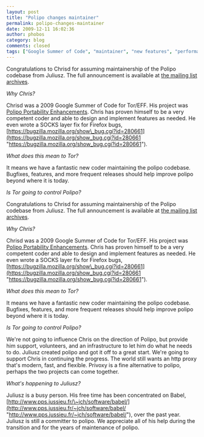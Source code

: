 ```yaml
---
layout: post
title: "Polipo changes maintainer"
permalink: polipo-changes-maintainer
date: 2009-12-11 16:02:36
author: phobos
category: blog
comments: closed
tags: ["Google Summer of Code", "maintainer", "new features", "performance", "polipo", "volunteer"]
---
```


Congratulations to Chrisd for assuming maintainership of the Polipo codebase from Juliusz. The full announcement is available at [the mailing list archives](http://sourceforge.net/mailarchive/forum.php?thread_name=87d42l7fka.fsf%40trurl.pps.jussieu.fr&forum_name=polipo-users).

*Why Chris?*

Chrisd was a 2009 Google Summer of Code for Tor/EFF. His project was [Polipo Portability Enhancements](https://blog.torproject.org/blog/polipo-portability-enhancements-summary). Chris has proven himself to be a very competent coder and able to design and implement features as needed. He even wrote a SOCKS layer fix for Firefox bugs, [https://bugzilla.mozilla.org/show\_bug.cgi?id=280661](https://bugzilla.mozilla.org/show_bug.cgi?id=280661 "https://bugzilla.mozilla.org/show_bug.cgi?id=280661").

*What does this mean to Tor?*

It means we have a fantastic new coder maintaining the polipo codebase. Bugfixes, features, and more frequent releases should help improve polipo beyond where it is today.

*Is Tor going to control Polipo?*

<!-- more -->

Congratulations to Chrisd for assuming maintainership of the Polipo codebase from Juliusz. The full announcement is available at [the mailing list archives](http://sourceforge.net/mailarchive/forum.php?thread_name=87d42l7fka.fsf%40trurl.pps.jussieu.fr&forum_name=polipo-users).

*Why Chris?*

Chrisd was a 2009 Google Summer of Code for Tor/EFF. His project was [Polipo Portability Enhancements](https://blog.torproject.org/blog/polipo-portability-enhancements-summary). Chris has proven himself to be a very competent coder and able to design and implement features as needed. He even wrote a SOCKS layer fix for Firefox bugs, [https://bugzilla.mozilla.org/show\_bug.cgi?id=280661](https://bugzilla.mozilla.org/show_bug.cgi?id=280661 "https://bugzilla.mozilla.org/show_bug.cgi?id=280661").

*What does this mean to Tor?*

It means we have a fantastic new coder maintaining the polipo codebase. Bugfixes, features, and more frequent releases should help improve polipo beyond where it is today.

*Is Tor going to control Polipo?*

We're not going to influence Chris on the direction of Polipo, but provide him support, volunteers, and an infrastructure to let him do what he needs to do. Juliusz created polipo and got it off to a great start. We're going to support Chris in continuing the progress. The world still wants an http proxy that's modern, fast, and flexible. Privoxy is a fine alternative to polipo, perhaps the two projects can come together.

*What's happening to Juliusz?*

Juliusz is a busy person. His free time has been concentrated on Babel, [http://www.pps.jussieu.fr/\~jch/software/babel/](http://www.pps.jussieu.fr/~jch/software/babel/ "http://www.pps.jussieu.fr/~jch/software/babel/"), over the past year. Juliusz is still a committer to polipo. We appreciate all of his help during the transition and for the years of maintenance of polipo.
